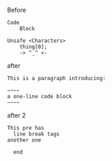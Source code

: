 Before

    Code
        Block

    Unsafe <Characters>
        thing[0];
        -> ^_^ <-

after

    This is a paragraph introducing:
    
    ~~~~
    a one-line code block
    ~~~~

after 2

    This pre has 
      line break tags
    another one
    
      end